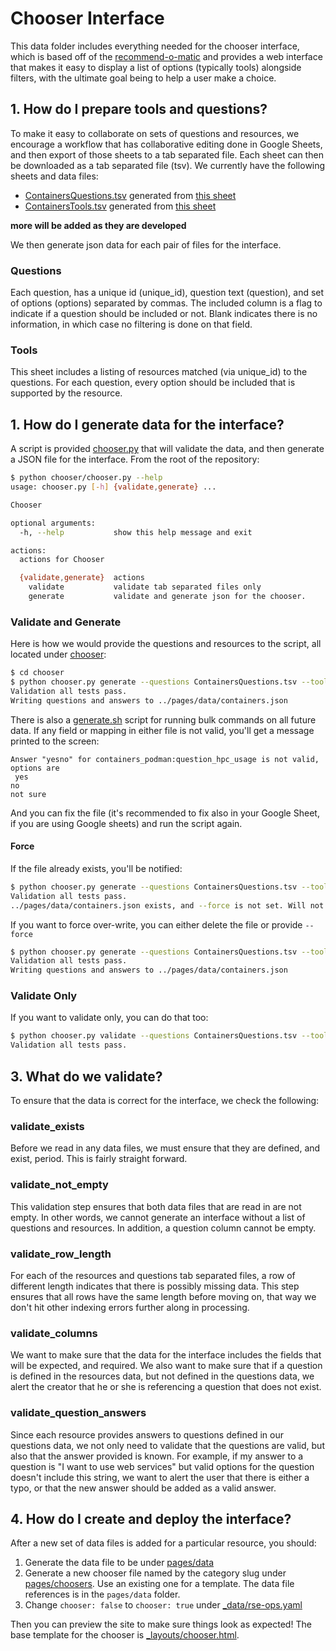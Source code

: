 # Chooser Interface

This data folder includes everything needed for the chooser interface, which
is based off of the [recommend-o-matic](https://github.com/stanford-rc/recommend-o-matic) 
and provides a web interface that makes it easy to display
a list of options (typically tools) alongside filters, with the ultimate goal being to help
a user make a choice. 

## 1. How do I prepare tools and questions?

To make it easy to collaborate on sets of questions and resources, we encourage
a workflow that has collaborative editing done in Google Sheets, and then
export of those sheets to a tab separated file. Each sheet can then be downloaded as a tab
separated file (tsv). We currently have the following sheets and data files:

 - [ContainersQuestions.tsv](../data/containers.json) generated from [this sheet](https://docs.google.com/spreadsheets/d/1YN8qdlMWwpPMHxReSzdRyVT14IaXzrt0yR3rbD9Xc0M/edit?usp=sharing)
 - [ContainersTools.tsv](../data/containers.json) generated from [this sheet](https://docs.google.com/spreadsheets/d/1YN8qdlMWwpPMHxReSzdRyVT14IaXzrt0yR3rbD9Xc0M/edit?usp=sharing)

**more will be added as they are developed**

We then generate json data for each pair of files for the interface.

### Questions

Each question, has a unique id (unique_id), question text (question), and set of options (options) 
separated by commas. The included column is a flag to indicate if a question should be included or not. Blank indicates there is no information, in which case no filtering is done on that field.

### Tools

This sheet includes a listing of resources matched (via unique_id) to the questions. For each question, every option should be included that is supported by the resource. 

## 1. How do I generate data for the interface?

A script is provided [chooser.py](chooser.py) that will validate the data, and then generate a JSON file for the interface.
From the root of the repository:

```bash
$ python chooser/chooser.py --help
usage: chooser.py [-h] {validate,generate} ...

Chooser

optional arguments:
  -h, --help           show this help message and exit

actions:
  actions for Chooser

  {validate,generate}  actions
    validate           validate tab separated files only
    generate           validate and generate json for the chooser.
```

### Validate and Generate

Here is how we would provide the questions and resources to the script, all located under
[chooser](chooser):

```bash
$ cd chooser
$ python chooser.py generate --questions ContainersQuestions.tsv --tools ContainersTools.tsv --outfile ../pages/data/containers.json
Validation all tests pass.
Writing questions and answers to ../pages/data/containers.json
```

There is also a [generate.sh](generate.sh) script for running bulk commands on all future data.
If any field or mapping in either file is not valid, you'll get a message printed to the screen:

```
Answer "yesno" for containers_podman:question_hpc_usage is not valid, options are
 yes
no
not sure
```
And you can fix the file (it's recommended to fix also in your Google Sheet, if you
are using Google sheets) and run the script again.

#### Force

If the file already exists, you'll be notified:

```bash
$ python chooser.py generate --questions ContainersQuestions.tsv --tools ContainersTools.tsv --outfile ../pages/data/containers.json
Validation all tests pass.
../pages/data/containers.json exists, and --force is not set. Will not overwrite.
```

If you want to force over-write, you can either delete the file or provide `--force`

```bash
$ python chooser.py generate --questions ContainersQuestions.tsv --tools ContainersTools.tsv --outfile ../pages/data/containers.json --json
Validation all tests pass.
Writing questions and answers to ../pages/data/containers.json
```

### Validate Only

If you want to validate only, you can do that too:

```bash
$ python chooser.py validate --questions ContainersQuestions.tsv --tools ContainersTools.tsv
Validation all tests pass.
```

## 3. What do we validate?

To ensure that the data is correct for the interface, we check the following:

### validate_exists

Before we read in any data files, we must ensure that they are defined, and exist,
period. This is fairly straight forward.

### validate_not_empty

This validation step ensures that both data files that are read in are not empty.
In other words, we cannot generate an interface without a list of questions and resources.
In addition, a question column cannot be empty.

### validate_row_length

For each of the resources and questions tab separated files, a row of different
length indicates that there is possibly missing data. This step ensures that all rows
have the same length before moving on, that way we don't hit other indexing errors
further along in processing.

### validate_columns

We want to make sure that the data for the interface includes the fields
that will be expected, and required. We also want to make sure that if a question
is defined in the resources data, but not defined in the questions data, we
alert the creator that he or she is referencing a question that does not exist.

### validate_question_answers

Since each resource provides answers to questions defined in our questions data,
we not only need to validate that the questions are valid, but also that the answer
provided is known. For example, if my answer to a question is "I want to use web services"
but valid options for the question doesn't include this string, we want to alert the user that
there is either a typo, or that the new answer should be added as a valid answer.

## 4. How do I create and deploy the interface?

After a new set of data files is added for a particular resource, you should:

1. Generate the data file to be under [pages/data](pages/data)
2. Generate a new chooser file named by the category slug under [pages/choosers](pages/choosers). Use an existing one for a template. The data file references is in the `pages/data` folder.
3. Change `chooser: false` to `chooser: true` under [_data/rse-ops.yaml](_data/rse-ops.yaml)

Then you can preview the site to make sure things look as expected!
The base template for the chooser is [_layouts/chooser.html](_layouts/chooser.html).
